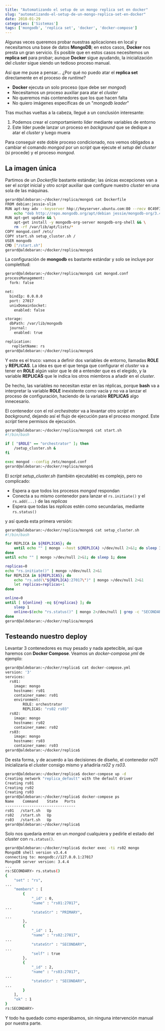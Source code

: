 ```yaml
---
title: "Automatizando el setup de un mongo replica set en docker"
slug: "automatizando-el-setup-de-un-mongo-replica-set-en-docker"
date: 2018-01-29
categories: ['Sistemas']
tags: ['mongodb', 'replica set', 'docker', 'docker-compose']
---
```


Algunas veces queremos probar nuestras aplicaciones en local y necesitamos una base de datos **MongoDB**; en estos casos, **Docker** nos presta un gran servicio. Es posible que en estos casos necesitemos un **replica set** para probar; aunque **Docker** sigue ayudando, la inicialización del *cluster* sigue siendo un tedioso proceso manual.<!--more-->

Así que me puse a pensar... ¿Por qué no puedo atar el **replica set** directamente en el proceso de *runtime*?

* **Docker** ejecuta un solo proceso (que debe ser *mongod*)
* Necesitamos un proceso auxiliar para atar el *cluster*
* No queremos más contenedores que los que hacen falta
* No quiero imágenes específicas de un "*mongodb leader*"

Tras muchas vueltas a la cabeza, llegué a un conclusión interesante:

1. Podemos crear el comportamiento líder mediante variables de entorno
2. Este líder puede lanzar un proceso en *background* que se dedique a atar el *cluster* y luego muera

Para conseguir este doble proceso condicionado, nos vemos obligados a cambiar el comando *mongod* por un *script* que ejecute el *setup* del *cluster* (si procede) y el proceso *mongod*.

## La imagen única

Partimos de un *Dockerfile* bastante estándar; las únicas excepciones van a ser el *script* inicial y otro *script* auxiliar que configure nuestro *cluster* en una sola de las máquinas.

```bash
gerard@aldebaran:~/docker/replica/mongo$ cat Dockerfile 
FROM debian:jessie-slim
RUN apt-key adv --keyserver hkp://keyserver.ubuntu.com:80 --recv 0C49F3730359A14518585931BC711F9BA15703C6 && \
    echo "deb http://repo.mongodb.org/apt/debian jessie/mongodb-org/3.4 main" > /etc/apt/sources.list.d/mongodb-org-3.4.list
RUN apt-get update && \
    apt-get install -y mongodb-org-server mongodb-org-shell && \
    rm -rf /var/lib/apt/lists/*
COPY mongod.conf /etc/
COPY start.sh setup_cluster.sh /
USER mongodb
CMD ["/start.sh"]
gerard@aldebaran:~/docker/replica/mongo$ 
```

La configuración de **mongodb** es bastante estándar y solo se incluye por completitud:

```bash
gerard@aldebaran:~/docker/replica/mongo$ cat mongod.conf 
processManagement:
  fork: false

net:
  bindIp: 0.0.0.0
  port: 27017
  unixDomainSocket:
    enabled: false

storage:
  dbPath: /var/lib/mongodb
  journal:
    enabled: true

replication:
   replSetName: rs
gerard@aldebaran:~/docker/replica/mongo$ 
```

Y este es el truco: vamos a definir dos variables de entorno, llamadas **ROLE** y **REPLICAS**. La idea es que el que tenga que configurar el *cluster* va a tener en **ROLE** algún valor que le dé a entender que es el elegido, y la variable **REPLICAS** que le indica los otros miembros a añadir en el *cluster*.

De hecho, las variables no necesitan estar en las réplicas, porque **bash** va a interpretar la variable **ROLE** inexistente como vacía y no va a lanzar el proceso de configuración, haciendo de la variable **REPLICAS** algo innecesario.

El contenedor con el rol *orchestrator* va a levantar otro *script* en *background*, dejando así el flujo de ejecución para el proceso *mongod*. Este *script* tiene permisos de ejecución.

```bash
gerard@aldebaran:~/docker/replica/mongo$ cat start.sh 
#!/bin/bash

if [ "$ROLE" == "orchestrator" ]; then
	/setup_cluster.sh &
fi

exec mongod --config /etc/mongod.conf
gerard@aldebaran:~/docker/replica/mongo$ 
```

El *script setup_cluster.sh* (también ejecutable) es complejo, pero no complicado:

* Espera a que todos los procesos *mongod* respondan
* Conecta a su mismo contenedor para lanzar el `rs.initiate()` y el `rs.add(...)` de las *replicas*
* Espera que todas las *replicas* estén como secundarias, mediante `rs.status()`

y así queda esta primera versión:

```bash
gerard@aldebaran:~/docker/replica/mongo$ cat setup_cluster.sh 
#!/bin/bash

for REPLICA in ${REPLICAS}; do
	until echo "" | mongo --host ${REPLICA} >/dev/null 2>&1; do sleep 1; done
done
until echo "" | mongo >/dev/null 2>&1; do sleep 1; done

replicas=0
echo "rs.initiate()" | mongo >/dev/null 2>&1
for REPLICA in ${REPLICAS}; do
	echo "rs.add(\"${REPLICA}:27017\")" | mongo >/dev/null 2>&1
	let replicas=replicas+1
done

online=0
until [ ${online} -eq ${replicas} ]; do
	sleep 1
	online=$(echo "rs.status()" | mongo 2>/dev/null | grep -c "SECONDARY")
done
gerard@aldebaran:~/docker/replica/mongo$ 
```

## Testeando nuestro deploy

Levantar 3 contenedores es muy pesado y nada apetecible, así que haremos con **Docker Compose**. Veamos un *docker-compose.yml* de ejemplo:

```bash
gerard@aldebaran:~/docker/replica$ cat docker-compose.yml 
version: '3'
services:
  rs01:
    image: mongo
    hostname: rs01
    container_name: rs01
    environment:
        ROLE: orchestrator
        REPLICAS: "rs02 rs03"
  rs02:
    image: mongo
    hostname: rs02
    container_name: rs02
  rs03:
    image: mongo
    hostname: rs03
    container_name: rs03
gerard@aldebaran:~/docker/replica$ 
```

De esta forma, y de acuerdo a las decisiones de diseño, el contenedor *rs01* inicializaría el *cluster* consigo mismo y añadiría *rs02* y *rs03*.

```bash
gerard@aldebaran:~/docker/replica$ docker-compose up -d
Creating network "replica_default" with the default driver
Creating rs01
Creating rs02
Creating rs03
gerard@aldebaran:~/docker/replica$ docker-compose ps
Name    Command    State   Ports 
--------------------------------
rs01   /start.sh   Up            
rs02   /start.sh   Up            
rs03   /start.sh   Up            
gerard@aldebaran:~/docker/replica$ 
```

Solo nos quedaría entrar en un *mongod* cualquiera y pedirle el estado del *cluster* con `rs.status()`.

```bash
gerard@aldebaran:~/docker/replica$ docker exec -ti rs02 mongo
MongoDB shell version v3.4.4
connecting to: mongodb://127.0.0.1:27017
MongoDB server version: 3.4.4
...  
rs:SECONDARY> rs.status()
{
	"set" : "rs",
...  
	"members" : [
		{
			"_id" : 0,
			"name" : "rs01:27017",
...  
			"stateStr" : "PRIMARY",
...  
		},
		{
			"_id" : 1,
			"name" : "rs02:27017",
...  
			"stateStr" : "SECONDARY",
...  
			"self" : true
		},
		{
			"_id" : 2,
			"name" : "rs03:27017",
...  
			"stateStr" : "SECONDARY",
...  
		}
	],
	"ok" : 1
}
rs:SECONDARY> 
```

Y todo ha quedado como esperábamos, sin ninguna intervención manual por nuestra parte.
